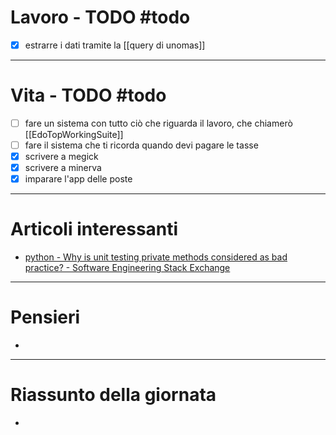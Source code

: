 # Lavoro - TODO #todo
- [x] estrarre i dati tramite la [[query di unomas]]

---

# Vita - TODO #todo

- [ ] fare un sistema con tutto ciò che riguarda il lavoro, che chiamerò [[EdoTopWorkingSuite]]
- [ ] fare il sistema che ti ricorda quando devi pagare le tasse
- [x] scrivere a megick
- [x] scrivere a minerva
- [x] imparare l'app delle poste

---

# Articoli interessanti
- [python - Why is unit testing private methods considered as bad practice? - Software Engineering Stack Exchange](https://softwareengineering.stackexchange.com/questions/380287/why-is-unit-testing-private-methods-considered-as-bad-practice)
---

# Pensieri
- 

---

# Riassunto della giornata
- 